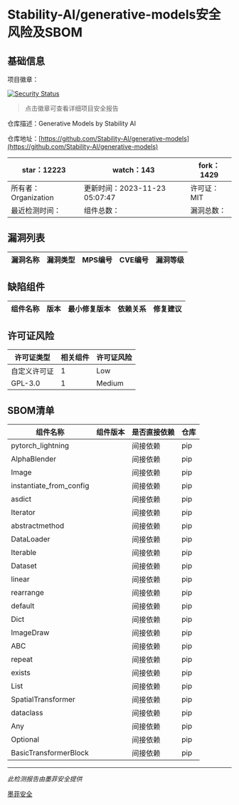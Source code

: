 # Stability-AI/generative-models安全风险及SBOM

## 基础信息

项目徽章：

[![Security Status](https://www.murphysec.com/platform3/v31/badge/1727757361336508416.svg)](https://www.murphysec.com/console/report/1674325341837017088/1727757361336508416)

> 点击徽章可查看详细项目安全报告

仓库描述：Generative Models by Stability AI

仓库地址：[https://github.com/Stability-AI/generative-models](https://github.com/Stability-AI/generative-models)

| star：12223 | watch：143 | fork：1429 |
| ----------- | -------------- | ------------ |
| 所有者：Organization | 更新时间：2023-11-23 05:07:47 | 许可证：MIT |
| 最近检测时间： | 组件总数： | 漏洞总数： |




## 漏洞列表

| 漏洞名称 | 漏洞类型 | MPS编号 | CVE编号 | 漏洞等级 |
| ------- | ------ | ------- | ------ | ----- |





## 缺陷组件

| 组件名称 | 版本 | 最小修复版本 | 依赖关系 | 修复建议 |
| -------- | ---- | ------------ | -------- | -------- |





## 许可证风险

| 许可证类型 | 相关组件 | 许可证风险 |
| ---------- | -------- | ---------- |
|自定义许可证|1|Low|
|GPL-3.0|1|Medium|




## SBOM清单

| 组件名称 | 组件版本 | 是否直接依赖 | 仓库 |
| -------- | -------- | ------------ | ---- |
|pytorch_lightning||间接依赖|pip|
|AlphaBlender||间接依赖|pip|
|Image||间接依赖|pip|
|instantiate_from_config||间接依赖|pip|
|asdict||间接依赖|pip|
|Iterator||间接依赖|pip|
|abstractmethod||间接依赖|pip|
|DataLoader||间接依赖|pip|
|Iterable||间接依赖|pip|
|Dataset||间接依赖|pip|
|linear||间接依赖|pip|
|rearrange||间接依赖|pip|
|default||间接依赖|pip|
|Dict||间接依赖|pip|
|ImageDraw||间接依赖|pip|
|ABC||间接依赖|pip|
|repeat||间接依赖|pip|
|exists||间接依赖|pip|
|List||间接依赖|pip|
|SpatialTransformer||间接依赖|pip|
|dataclass||间接依赖|pip|
|Any||间接依赖|pip|
|Optional||间接依赖|pip|
|BasicTransformerBlock||间接依赖|pip|


------

*此检测报告由墨菲安全提供*

[墨菲安全](www.murphysec.com)